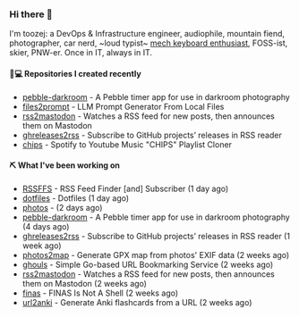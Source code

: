 ### Hi there 👋

I'm toozej: a DevOps & Infrastructure engineer, audiophile, mountain fiend, photographer, car nerd, ~loud typist~ [mech keyboard enthusiast](https://github.com/toozej/keebs), FOSS-ist, skier, PNW-er. Once in IT, always in IT.

#### 👨💻 Repositories I created recently

- [pebble-darkroom](https://github.com/toozej/pebble-darkroom) - A Pebble timer app for use in darkroom photography
- [files2prompt](https://github.com/toozej/files2prompt) - LLM Prompt Generator From Local Files
- [rss2mastodon](https://github.com/toozej/rss2mastodon) - Watches a RSS feed for new posts, then announces them on Mastodon
- [ghreleases2rss](https://github.com/toozej/ghreleases2rss) - Subscribe to GitHub projects’ releases in RSS reader
- [chips](https://github.com/toozej/chips) - Spotify to Youtube Music "CHIPS" Playlist Cloner

#### ⛏️ What I've been working on

- [RSSFFS](https://github.com/toozej/RSSFFS) - RSS Feed Finder [and] Subscriber (1 day ago)
- [dotfiles](https://github.com/toozej/dotfiles) - Dotfiles (1 day ago)
- [photos](https://github.com/toozej/photos) -  (2 days ago)
- [pebble-darkroom](https://github.com/toozej/pebble-darkroom) - A Pebble timer app for use in darkroom photography (4 days ago)
- [ghreleases2rss](https://github.com/toozej/ghreleases2rss) - Subscribe to GitHub projects’ releases in RSS reader (1 week ago)
- [photos2map](https://github.com/toozej/photos2map) - Generate GPX map from photos' EXIF data (2 weeks ago)
- [ghouls](https://github.com/toozej/ghouls) - Simple Go-based URL Bookmarking Service (2 weeks ago)
- [rss2mastodon](https://github.com/toozej/rss2mastodon) - Watches a RSS feed for new posts, then announces them on Mastodon (2 weeks ago)
- [finas](https://github.com/toozej/finas) - FINAS Is Not A Shell (2 weeks ago)
- [url2anki](https://github.com/toozej/url2anki) - Generate Anki flashcards from a URL (2 weeks ago)
